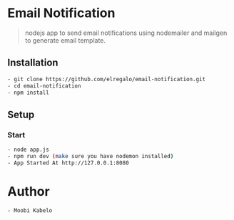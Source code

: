 # Email Notification
> nodejs app to send email notifications using nodemailer and mailgen to generate email template.

## Installation

```sh
- git clone https://github.com/elregalo/email-notification.git
- cd email-notification
- npm install
```

## Setup

### Start

```sh
- node app.js
- npm run dev (make sure you have nodemon installed)
- App Started At http://127.0.0.1:8080
```

# Author
```plain
- Moobi Kabelo
```